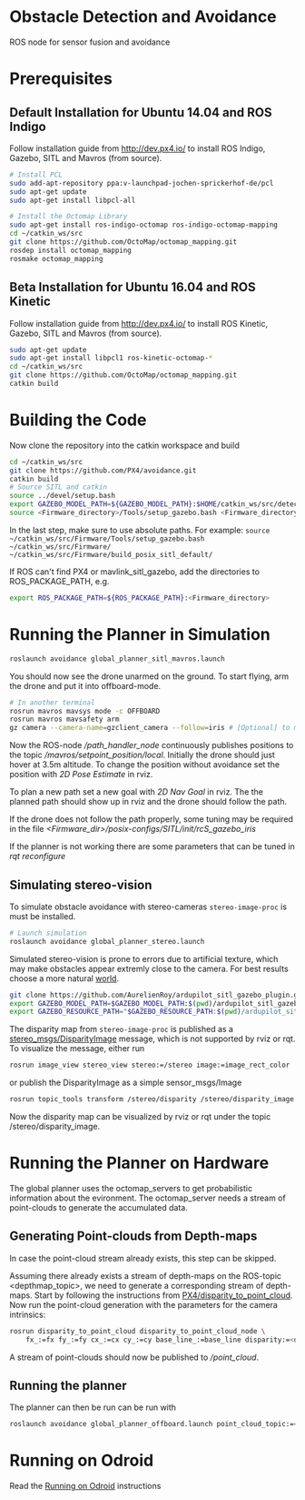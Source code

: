 # Obstacle Detection and Avoidance
ROS node for sensor fusion and avoidance

# Prerequisites

## Default Installation for Ubuntu 14.04 and ROS Indigo

Follow installation guide from http://dev.px4.io/ to install ROS Indigo, Gazebo, SITL and Mavros (from source).

```bash
# Install PCL
sudo add-apt-repository ppa:v-launchpad-jochen-sprickerhof-de/pcl
sudo apt-get update
sudo apt-get install libpcl-all
```

```bash
# Install the Octomap Library
sudo apt-get install ros-indigo-octomap ros-indigo-octomap-mapping
cd ~/catkin_ws/src
git clone https://github.com/OctoMap/octomap_mapping.git
rosdep install octomap_mapping
rosmake octomap_mapping
```

## Beta Installation for Ubuntu 16.04 and ROS Kinetic

Follow installation guide from http://dev.px4.io/ to install ROS Kinetic, Gazebo, SITL and Mavros (from source).

```bash
sudo apt-get update
sudo apt-get install libpcl1 ros-kinetic-octomap-*
cd ~/catkin_ws/src
git clone https://github.com/OctoMap/octomap_mapping.git
catkin build
```

# Building the Code

Now clone the repository into the catkin workspace and build
```bash
cd ~/catkin_ws/src
git clone https://github.com/PX4/avoidance.git
catkin build
# Source SITL and catkin
source ../devel/setup.bash
export GAZEBO_MODEL_PATH=${GAZEBO_MODEL_PATH}:$HOME/catkin_ws/src/detection/models
source <Firmware_directory>/Tools/setup_gazebo.bash <Firmware_directory> <Firmware_directory>/<build_directory>
```

In the last step, make sure to use absolute paths. For example:
`source ~/catkin_ws/src/Firmware/Tools/setup_gazebo.bash ~/catkin_ws/src/Firmware/ ~/catkin_ws/src/Firmware/build_posix_sitl_default/`


If ROS can't find PX4 or mavlink_sitl_gazebo, add the directories to ROS_PACKAGE_PATH, e.g.
```bash
export ROS_PACKAGE_PATH=${ROS_PACKAGE_PATH}:<Firmware_directory>
```

# Running the Planner in Simulation

```bash
roslaunch avoidance global_planner_sitl_mavros.launch
```

You should now see the drone unarmed on the ground. To start flying, arm the drone and put it into offboard-mode.

```bash
# In another terminal
rosrun mavros mavsys mode -c OFFBOARD
rosrun mavros mavsafety arm
gz camera --camera-name=gzclient_camera --follow=iris # [Optional] to make Gazebo follow the drone
```

Now the ROS-node */path_handler_node* continuously publishes positions to the topic */mavros/setpoint_position/local*.
Initially the drone should just hover at 3.5m altitude.
To change the position without avoidance set the position with *2D Pose Estimate* in rviz.

To plan a new path set a new goal with *2D Nav Goal* in rviz. The the planned path should show up in rviz and the drone should follow the path.

If the drone does not follow the path properly, some tuning may be required in the file
*<Firmware_dir>/posix-configs/SITL/init/rcS_gazebo_iris*

If the planner is not working there are some parameters that can be tuned in *rqt reconfigure*


## Simulating stereo-vision
To simulate obstacle avoidance with stereo-cameras `stereo-image-proc` is must be installed.
```bash
# Launch simulation
roslaunch avoidance global_planner_stereo.launch
```
Simulated stereo-vision is prone to errors due to artificial texture, which may make obstacles appear extremly close to the camera. For best results choose a more natural [world](https://github.com/AurelienRoy/ardupilot_sitl_gazebo_plugin/tree/master/ardupilot_sitl_gazebo_plugin/worlds/outdoor_village).
```bash
git clone https://github.com/AurelienRoy/ardupilot_sitl_gazebo_plugin.git
export GAZEBO_MODEL_PATH=$GAZEBO_MODEL_PATH:$(pwd)/ardupilot_sitl_gazebo_plugin/ardupilot_sitl_gazebo_plugin/meshes/meshes_outdoor
export GAZEBO_RESOURCE_PATH="$GAZEBO_RESOURCE_PATH:$(pwd)/ardupilot_sitl_gazebo_plugin/ardupilot_sitl_gazebo_plugin"
```

The disparity map from `stereo-image-proc` is published as a
[stereo_msgs/DisparityImage](http://docs.ros.org/api/stereo_msgs/html/msg/DisparityImage.html) message, which is not supported by rviz or rqt. To visualize the message, either run
```bash
rosrun image_view stereo_view stereo:=/stereo image:=image_rect_color
```
or publish the DisparityImage as a simple sensor_msgs/Image
```bash
rosrun topic_tools transform /stereo/disparity /stereo/disparity_image sensor_msgs/Image 'm.image'
```
Now the disparity map can be visualized by rviz or rqt under the topic /stereo/disparity_image.


# Running the Planner on Hardware

The global planner uses the octomap_servers to get probabilistic information about the evironment.
The octomap_server needs a stream of point-clouds to generate the accumulated data.

## Generating Point-clouds from Depth-maps

In case the point-cloud stream already exists, this step can be skipped.

Assuming there already exists a stream of depth-maps on the ROS-topic <depthmap_topic>, we need to generate a corresponding stream of depth-maps.
Start by following the instructions from [PX4/disparity_to_point_cloud](https://github.com/PX4/disparity_to_point_cloud).
Now run the point-cloud generation with the parameters for the camera intrinsics:

```bash
rosrun disparity_to_point_cloud disparity_to_point_cloud_node \
    fx_:=fx fy_:=fy cx_:=cx cy_:=cy base_line_:=base_line disparity:=<depthmap_topic>
```

A stream of point-clouds should now be published to */point_cloud*.

## Running the planner

The planner can then be run can be run with

```bash
roslaunch avoidance global_planner_offboard.launch point_cloud_topic:=<point_cloud_topic>
```  

# Running on Odroid

Read the [Running on Odroid](https://github.com/PX4/avoidance/blob/master/resource/odroid/) instructions
